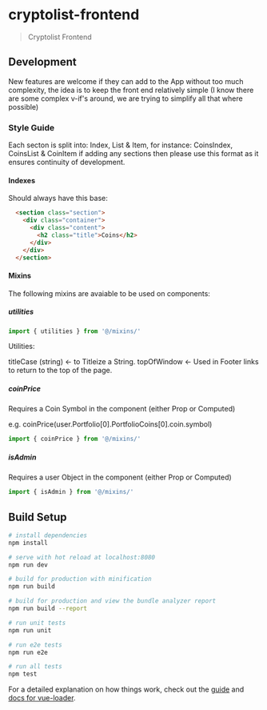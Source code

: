 # cryptolist-frontend

> Cryptolist Frontend

## Development

New features are welcome if they can add to the App without too much complexity, the idea is to keep the front end relatively simple (I know there are some complex v-if's around, we are trying to simplify all that where possible)

### Style Guide

Each secton is split into: Index, List & Item, for instance: CoinsIndex, CoinsList & CoinItem if adding any sections then please use this format as it ensures continuity of development.

#### Indexes

Should always have this base:

```html
  <section class="section">
    <div class="container">
      <div class="content">
        <h2 class="title">Coins</h2>
      </div>
    </div>
  </section>
```


#### Mixins

The following mixins are avaiable to be used on components:

##### utilities

```javascript
import { utilities } from '@/mixins/'
```

Utilities:

titleCase (string) <- to Titleize a String.
topOfWindow <- Used in Footer links to return to the top of the page.

##### coinPrice

Requires a Coin Symbol in the component (either Prop or Computed)

e.g. coinPrice(user.Portfolio[0].PortfolioCoins[0].coin.symbol)

```javascript
import { coinPrice } from '@/mixins/'
```

##### isAdmin

Requires a user Object in the component (either Prop or Computed)

```javascript
import { isAdmin } from '@/mixins/'
```


## Build Setup

``` bash
# install dependencies
npm install

# serve with hot reload at localhost:8080
npm run dev

# build for production with minification
npm run build

# build for production and view the bundle analyzer report
npm run build --report

# run unit tests
npm run unit

# run e2e tests
npm run e2e

# run all tests
npm test
```

For a detailed explanation on how things work, check out the [guide](http://vuejs-templates.github.io/webpack/) and [docs for vue-loader](http://vuejs.github.io/vue-loader).
